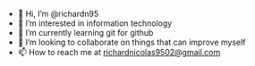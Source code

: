 - 👋 Hi, I’m @richardn95
- 👀 I’m interested in information technology 
- 🌱 I’m currently learning git for github
- 💞️ I’m looking to collaborate on things that can improve myself
- 📫 How to reach me at richardnicolas9502@gmail.com

<!---
richardn95/richardn95 is a ✨ special ✨ repository because its `README.md` (this file) appears on your GitHub profile.
You can click the Preview link to take a look at your changes.
--->
